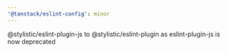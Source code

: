 ```yaml
---
'@tanstack/eslint-config': minor
---
```


@stylistic/eslint-plugin-js to @stylistic/eslint-plugin as eslint-plugin-js is now deprecated
